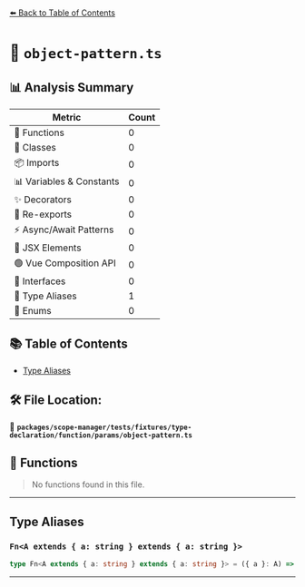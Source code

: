 [⬅️ Back to Table of Contents](../../../../../../../index.md)

# 📄 `object-pattern.ts`

## 📊 Analysis Summary

| Metric | Count |
|--------|-------|
| 🔧 Functions | 0 |
| 🧱 Classes | 0 |
| 📦 Imports | 0 |
| 📊 Variables & Constants | 0 |
| ✨ Decorators | 0 |
| 🔄 Re-exports | 0 |
| ⚡ Async/Await Patterns | 0 |
| 💠 JSX Elements | 0 |
| 🟢 Vue Composition API | 0 |
| 📐 Interfaces | 0 |
| 📑 Type Aliases | 1 |
| 🎯 Enums | 0 |

## 📚 Table of Contents

- [Type Aliases](#type-aliases)

## 🛠️ File Location:
📂 **`packages/scope-manager/tests/fixtures/type-declaration/function/params/object-pattern.ts`**

## 🔧 Functions

> No functions found in this file.


---

## Type Aliases

### `Fn<A extends { a: string } extends { a: string }>`

```ts
type Fn<A extends { a: string } extends { a: string }> = ({ a }: A) => unknown;
```


---